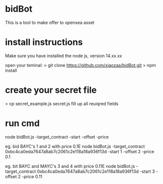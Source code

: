 # bidBot 
This is a tool to make offer to opensea asset

# install instructions
Make sure you have installed the node js, version 14.xx.xx

open your teminal:
\> git clone https://github.com/xiaozaa/bidBot.git
\> npm install

# create your secret file
\> cp secret_example.js secret.js
fill up all reuiqred fields

# run cmd
node bidBot.js -target_contract <your target contracts> -start <start point> -offset <how many nft you want to bid> -price <bid price>

eg. bid BAYC's 1 and 2 with price 0.1E
node bidBot.js -target_contract 0xbc4ca0eda7647a8ab7c2061c2e118a18a936f13d -start 1 -offset 2 -price 0.1

eg. bit BAYC and MAYC's 3 and 4 with price 0.11E
node bidBot.js -target_contract 0xbc4ca0eda7647a8ab7c2061c2e118a18a936f13d -start 3 -offset 2 -price 0.11